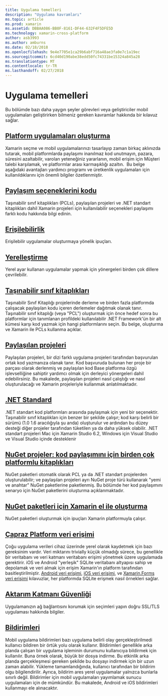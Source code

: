 ```yaml
---
title: Uygulama temelleri
description: "Uygulama kavramları"
ms.topic: article
ms.prod: xamarin
ms.assetid: DBBAA086-BB0F-8161-DF44-632F4F5DFE5D
ms.technology: xamarin-cross-platform
author: asb3993
ms.author: amburns
ms.date: 02/18/2018
ms.openlocfilehash: 9e4e7705e1ca29b6abf716a48ae3fa0e7c1a19ec
ms.sourcegitcommit: 6cd40d190abe38edd50fc74331be15324a845a28
ms.translationtype: MT
ms.contentlocale: tr-TR
ms.lasthandoff: 02/27/2018
---
```

# <a name="application-fundamentals"></a>Uygulama temelleri

Bu bölümde bazı daha yaygın şeyler görevleri veya geliştiriciler mobil uygulamaları geliştirirken bilmeniz gereken kavramlar hakkında bir kılavuz sağlar.

##  <a name="building-cross-platform-applicationscross-platformapp-fundamentalsbuilding-cross-platform-applicationsindexmd"></a>[Platform uygulamaları oluşturma](~/cross-platform/app-fundamentals/building-cross-platform-applications/index.md)

Xamarin seçme ve mobil uygulamalarınızı tasarlayıp zaman birkaç aklınızda tutarak, mobil platformlarda paylaşımı inanılmaz kod unutmayın, pazara, süresini azaltabilir, varolan yeteneğiniz yararlanın, mobil erişim için Müşteri talebi karşılamak, ve platformlar arası karmaşıklığı azaltın. &nbsp;Bu belge aşağıdaki avantajları yardımcı programı ve üretkenlik uygulamaları için kullanıldıklarını için önemli bilgiler özetlenmiştir.

## <a name="code-sharing-optionscode-sharingmd"></a>[Paylaşım seçeneklerini kodu](code-sharing.md)

Taşınabilir sınıf kitaplıkları (PCLs), paylaşılan projeleri ve .NET standart kitaplıkları dahil Xamarin projeleri için kullanılabilir seçenekleri paylaşımı farklı kodu hakkında bilgi edinin.


## <a name="accessibilityaccessibilitymd"></a>[Erişilebilirlik](accessibility.md)

Erişilebilir uygulamalar oluşturmaya yönelik ipuçları.


## <a name="localizationlocalizationmd"></a>[Yerelleştirme](localization.md)

Yerel ayar kullanan uygulamalar yapmak için yönergeleri birden çok dillere çevrilebilir.


##  <a name="portable-class-librariescross-platformapp-fundamentalspclmd"></a>[Taşınabilir sınıf kitaplıkları](~/cross-platform/app-fundamentals/pcl.md)

Taşınabilir Sınıf Kitaplığı projelerinde derleme ve birden fazla platformda çalışacak paylaşılan kodu içeren derlemeler dağıtmak olanak tanır. Taşınabilir sınıf kitaplığı (veya "PCL") oluşturmak için önce hedef sonra bu platformlar için tanımlanan profildeki kullanılabilir .NET Framework'ün bir alt kümesi karşı kod yazmak için hangi platformlarını seçin. Bu belge, oluşturma ve Xamarin ile PCLs kullanma açıklar.

##  <a name="shared-projectscross-platformapp-fundamentalsshared-projectsmd"></a>[Paylaşılan projeleri](~/cross-platform/app-fundamentals/shared-projects.md)

Paylaşılan projeleri, bir dizi farklı uygulama projeleri tarafından başvurulan ortak kod yazmanıza olanak tanır. Kod başvuruda bulunan her proje bir parçası olarak derlenmiş ve paylaşılan kod Base platforma özgü işlevselliğine sahiptir yardımcı olmak için derleyici yönergeleri dahil edebilirsiniz. Bu makalede, paylaşılan projeleri nasıl çalıştığı ve nasıl oluşturulacağı ve Xamarin projeleriyle kullanmak anlatılmaktadır.

##  <a name="net-standardcross-platformapp-fundamentalsnet-standardmd"></a>[.NET Standard](~/cross-platform/app-fundamentals/net-standard.md)

.NET standart kod platformları arasında paylaşmak için yeni bir seçenektir. Taşınabilir sınıf kitaplıkları için benzer bir şekilde çalışır; kod karşı belirli bir sürümü (1.0 1.6 aracılığıyla şu anda) oluşturulur ve ardından bu düzey desteği diğer projeler tarafından tüketilen ya da daha yüksek olabilir. .NET standart projeleri Mac için Xamarin Studio 6.2, Windows için Visual Studio ve Visual Studio içinde desteklenir

##  <a name="nuget-projects-multiplatform-libraries-for-code-sharingcross-platformapp-fundamentalsnuget-multiplatform-librariesindexmd"></a>[NuGet projeler: kod paylaşımını için birden çok platformlu kitaplıkları](~/cross-platform/app-fundamentals/nuget-multiplatform-libraries/index.md)

NuGet paketleri otomatik olarak PCL ya da .NET standart projelerden oluşturulabilir; ve paylaşılan projeleri ayrı NuGet proje türü kullanarak "yemi ve anahtar" NuGet paketlerine paketlenmiş. Bu bölümde her kod paylaşımını senaryo için NuGet paketlerini oluşturma açıklanmaktadır.

##  <a name="manually-creating-nuget-packages-for-xamarincross-platformapp-fundamentalsnuget-manualmd"></a>[NuGet paketleri için Xamarin el ile oluşturma](~/cross-platform/app-fundamentals/nuget-manual.md)

NuGet paketleri oluşturmak için ipuçları Xamarin platformuyla çalışır.

##  <a name="cross-platform-data-accessxamarin-formsdata-cloudindexmd"></a>[Çapraz Platform veri erişimi](~/xamarin-forms/data-cloud/index.md)

Çoğu uygulama verileri cihaz üzerinde yerel olarak kaydetmek için bazı gereksinim vardır. Veri miktarını trivially küçük olmadığı sürece, bu genellikle bir veritabanı ve veri katmanı veritabanı erişimi yönetmek üzere uygulamada gerektirir. iOS ve Android "yerleşik" SQLite veritabanı altyapısı sahip ve depolamak ve veri almak için erişim Xamarin'ın platform tarafından basitleştirilmiştir. [Android veri erişimi](~/android/data-cloud/data-access/index.md), [iOS veri erişimi](~/ios/data-cloud/data/index.md), ve [Xamarin.Forms veri erişimi](~/xamarin-forms/data-cloud/index.md) kılavuzlar, her platformda SQLite erişmek nasıl örnekleri sağlar.


##  <a name="transport-layer-securitytransport-layer-securitymd"></a>[Aktarım Katmanı Güvenliği](transport-layer-security.md)

Uygulamanızın ağ bağlantısını korumak için seçimleri yapın doğru SSL/TLS uygulaması hakkında bilgiler.


##  <a name="notificationsxamarin-formsdata-cloudpush-notificationsindexmd"></a>[Bildirimleri](~/xamarin-forms/data-cloud/push-notifications/index.md)

Mobil uygulama bildirimleri bazı uygulama belirli olay gerçekleştirilmedi kullanıcı bildiren bir örtük yolu olarak kullanır. Bildirimleri genellikle arka planda çalışan bir uygulama işleminin durumunu kullanıcıya bildirmek için kullanılır. Buna örnek olarak, büyük bir dosya indirme. Bu etkinlik arka planda gerçekleşmesi gereken şekilde bu dosyayı indirmek için bir uzun zaman alabilir. Yükleme tamamlandığında, kullanıcı tarafından bir bildirim olgu bilgilendirilir.
Ayrıca, bildirim ares yerel uygulamalar yalnızca bunlarla sınırlı değil. Bildirimler için mobil uygulamaları yayımlamak sunucu uygulamaları için de mümkündür. Bu makalede, Android ve iOS bildirimleri kullanmayı ele alınacaktır.
